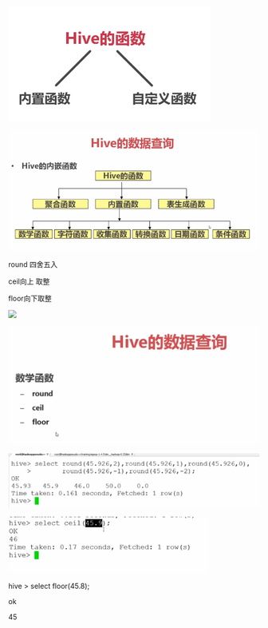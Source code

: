 ![](../md/img/ggzhangxiaochao/1298744-20180625082951396-775839333.png)

![](../md/img/ggzhangxiaochao/1298744-20180625083241281-106841716.png)

round 四舍五入

ceil向上 取整

floor向下取整

![](https://images2018.cnblogs.com/blog/1298744/201806/1298744-20180625083022102-1241461952.png)

![](../md/img/ggzhangxiaochao/1298744-20180625083139334-767518332.png)

![](../md/img/ggzhangxiaochao/1298744-20180625083419358-238799999.png)

![](../md/img/ggzhangxiaochao/1298744-20180625083502986-2023678049.png)

hive > select floor(45.8);

ok

45

